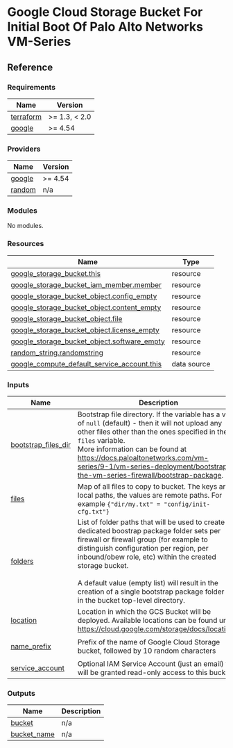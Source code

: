 # Google Cloud Storage Bucket For Initial Boot Of Palo Alto Networks VM-Series

## Reference
<!-- BEGINNING OF PRE-COMMIT-TERRAFORM DOCS HOOK -->
### Requirements

| Name | Version |
|------|---------|
| <a name="requirement_terraform"></a> [terraform](#requirement\_terraform) | >= 1.3, < 2.0 |
| <a name="requirement_google"></a> [google](#requirement\_google) | >= 4.54 |

### Providers

| Name | Version |
|------|---------|
| <a name="provider_google"></a> [google](#provider\_google) | >= 4.54 |
| <a name="provider_random"></a> [random](#provider\_random) | n/a |

### Modules

No modules.

### Resources

| Name | Type |
|------|------|
| [google_storage_bucket.this](https://registry.terraform.io/providers/hashicorp/google/latest/docs/resources/storage_bucket) | resource |
| [google_storage_bucket_iam_member.member](https://registry.terraform.io/providers/hashicorp/google/latest/docs/resources/storage_bucket_iam_member) | resource |
| [google_storage_bucket_object.config_empty](https://registry.terraform.io/providers/hashicorp/google/latest/docs/resources/storage_bucket_object) | resource |
| [google_storage_bucket_object.content_empty](https://registry.terraform.io/providers/hashicorp/google/latest/docs/resources/storage_bucket_object) | resource |
| [google_storage_bucket_object.file](https://registry.terraform.io/providers/hashicorp/google/latest/docs/resources/storage_bucket_object) | resource |
| [google_storage_bucket_object.license_empty](https://registry.terraform.io/providers/hashicorp/google/latest/docs/resources/storage_bucket_object) | resource |
| [google_storage_bucket_object.software_empty](https://registry.terraform.io/providers/hashicorp/google/latest/docs/resources/storage_bucket_object) | resource |
| [random_string.randomstring](https://registry.terraform.io/providers/hashicorp/random/latest/docs/resources/string) | resource |
| [google_compute_default_service_account.this](https://registry.terraform.io/providers/hashicorp/google/latest/docs/data-sources/compute_default_service_account) | data source |

### Inputs

| Name | Description | Type | Default | Required |
|------|-------------|------|---------|:--------:|
| <a name="input_bootstrap_files_dir"></a> [bootstrap\_files\_dir](#input\_bootstrap\_files\_dir) | Bootstrap file directory. If the variable has a value of `null` (default) - then it will not upload any other files other than the ones specified in the `files` variable.<br>More information can be found at https://docs.paloaltonetworks.com/vm-series/9-1/vm-series-deployment/bootstrap-the-vm-series-firewall/bootstrap-package. | `string` | `null` | no |
| <a name="input_files"></a> [files](#input\_files) | Map of all files to copy to bucket. The keys are local paths, the values are remote paths. For example `{"dir/my.txt" = "config/init-cfg.txt"}` | `map(string)` | `{}` | no |
| <a name="input_folders"></a> [folders](#input\_folders) | List of folder paths that will be used to create dedicated boostrap package folder sets per firewall or firewall group (for example to distinguish configuration per region, per inbound/obew role, etc) within the created storage bucket.<br><br>A default value (empty list) will result in the creation of a single bootstrap package folder set in the bucket top-level directory. | `list(any)` | `[]` | no |
| <a name="input_location"></a> [location](#input\_location) | Location in which the GCS Bucket will be deployed. Available locations can be found under https://cloud.google.com/storage/docs/locations. | `string` | n/a | yes |
| <a name="input_name_prefix"></a> [name\_prefix](#input\_name\_prefix) | Prefix of the name of Google Cloud Storage bucket, followed by 10 random characters | `string` | `"paloaltonetworks-firewall-bootstrap-"` | no |
| <a name="input_service_account"></a> [service\_account](#input\_service\_account) | Optional IAM Service Account (just an email) that will be granted read-only access to this bucket | `string` | `null` | no |

### Outputs

| Name | Description |
|------|-------------|
| <a name="output_bucket"></a> [bucket](#output\_bucket) | n/a |
| <a name="output_bucket_name"></a> [bucket\_name](#output\_bucket\_name) | n/a |
<!-- END OF PRE-COMMIT-TERRAFORM DOCS HOOK -->
